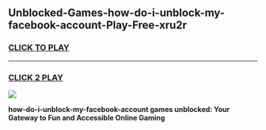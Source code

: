 
## Unblocked-Games-how-do-i-unblock-my-facebook-account-Play-Free-xru2r
<h3>
<a href="https://premium76.site?title=how-do-i-unblock-my-facebook-account&ref=18A1">CLICK TO PLAY</a></h3>
<hr>

<h3>
<a href="https://premium76.site?title=how-do-i-unblock-my-facebook-account&ref=18A1">CLICK 2 PLAY</a>
  
</h3>

<a href="https://premium76.site?title=how-do-i-unblock-my-facebook-account&ref=18A1"><img src="https://clearcache.store/games.png"></a>


**how-do-i-unblock-my-facebook-account games unblocked: Your Gateway to Fun and Accessible Online Gaming**
